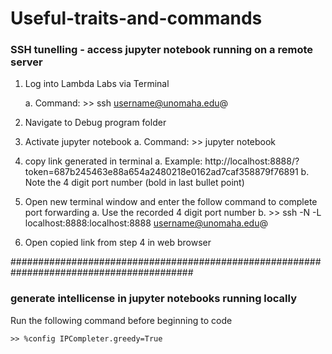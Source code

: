 # Useful-traits-and-commands

### SSH tunelling - access jupyter notebook running on a remote server

1.	Log into Lambda Labs via Terminal
    
    a.	Command:  >> ssh username@unomaha.edu@<IP address>

2.	Navigate to Debug program folder

3.	Activate jupyter notebook
      a.	Command: >>  jupyter notebook
  
4.	copy link generated in terminal
    a.	Example: http://localhost:8888/?token=687b245463e88a654a2480218e0162ad7caf358879f76891
    b.	Note the 4 digit port number (bold in last bullet point)

5.	Open new terminal window and enter the follow command to complete port forwarding
     a.	Use the recorded 4 digit port number
     b.	 >> ssh -N -L localhost:8888:localhost:8888 username@unomaha.edu@<IP address>

6.	Open copied link from step 4 in web browser
  
  
 #########################################################################################
    
 ### generate intellicense in jupyter notebooks running locally
    
  Run the following command before beginning to code
    
    >> %config IPCompleter.greedy=True

